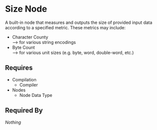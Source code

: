 # Size Node

A built-in node that measures and outputs the size of provided input data according to a specified metric. These metrics may include:

- Character County<br>
    --> for various string encodings
- Byte Count<br>
    --> for various unit sizes (e.g. byte, word, double-word, etc.)

## Requires

- Compilation
    - Compiler
- Nodes
    - Node Data Type

## Required By

*Nothing*
